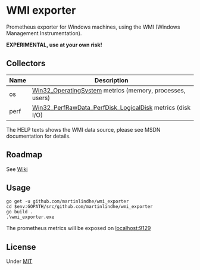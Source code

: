 # WMI exporter

Prometheus exporter for Windows machines, using the WMI (Windows Management Instrumentation).

**EXPERIMENTAL, use at your own risk!**


## Collectors

Name     | Description
---------|-------------
os | [Win32_OperatingSystem](https://msdn.microsoft.com/en-us/library/aa394239) metrics (memory, processes, users)
perf | [Win32_PerfRawData_PerfDisk_LogicalDisk](https://msdn.microsoft.com/en-us/windows/hardware/aa394307(v=vs.71)) metrics (disk I/O)

The HELP texts shows the WMI data source, please see MSDN documentation for details.


## Roadmap

See [Wiki](https://github.com/martinlindhe/wmi_exporter/wiki/TODO)


## Usage

    go get -u github.com/martinlindhe/wmi_exporter
    cd $env:GOPATH/src/github.com/martinlindhe/wmi_exporter
    go build .
    .\wmi_exporter.exe

The prometheus metrics will be exposed on [localhost:9129](http://localhost:9129)


## License

Under [MIT](LICENSE)
